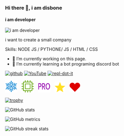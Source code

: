 ### Hi there 👋, i am disbone
#### i am developer
![i am developer](https://cdn.discordapp.com/attachments/1296487162694340644/1303062726909624392/Background.png?ex=672a633b&is=672911bb&hm=1266c239f01901421e0f5879d79d87c5018225c7b992a778f586accd07c58247&)

i want to create a small company

Skills: NODE JS / PYTHONE/ JS / HTML / CSS

- 🔭 I’m currently working on this page. 
- 🌱 I’m currently learning a bot programing discord bot 


[<img src='https://cdn.jsdelivr.net/npm/simple-icons@3.0.1/icons/github.svg' alt='github' height='40'>](https://github.com/disbonestudio)  [<img src='https://cdn.jsdelivr.net/npm/simple-icons@3.0.1/icons/youtube.svg' alt='YouTube' height='40'>](https://www.youtube.com/channel/DisbonStudio)  [<img src='https://cdn.jsdelivr.net/npm/simple-icons@3.0.1/icons/repl-dot-it.svg' alt='repl-dot-it' height='40'>](https://replit.com/@disbonstudio)  

<a href='https://archiveprogram.github.com/'><img src='https://raw.githubusercontent.com/acervenky/animated-github-badges/master/assets/acbadge.gif' width='40' height='40'></a> <a href='https://docs.github.com/en/developers'><img src='https://raw.githubusercontent.com/acervenky/animated-github-badges/master/assets/devbadge.gif' width='40' height='40'></a> <a href='https://github.com/pricing'><img src='https://raw.githubusercontent.com/acervenky/animated-github-badges/master/assets/pro.gif' width='40' height='40'></a> <a href='https://stars.github.com/'><img src='https://raw.githubusercontent.com/acervenky/animated-github-badges/master/assets/starbadge.gif' width='35' height='35'></a> <a href='https://docs.github.com/en/github/supporting-the-open-source-community-with-github-sponsors'><img src='https://raw.githubusercontent.com/acervenky/animated-github-badges/master/assets/sponsorbadge.gif' width='35' height='35'></a> 

[![trophy](https://github-profile-trophy.vercel.app/?username=disbonestudio)](https://github.com/ryo-ma/github-profile-trophy)

![GitHub stats](https://github-readme-stats.vercel.app/api?username=disbonestudio&show_icons=true&count_private=true)  

![GitHub metrics](https://metrics.lecoq.io/disbonestudio)  

![GitHub streak stats](https://streak-stats.demolab.com/?user=disbonestudio)  

